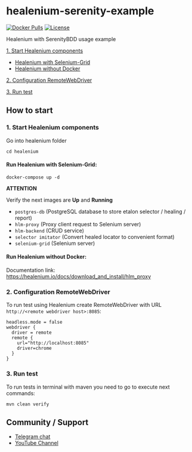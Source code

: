 # healenium-serenity-example

[![Docker Pulls](https://img.shields.io/docker/pulls/healenium/hlm-backend.svg?maxAge=25920)](https://hub.docker.com/u/healenium)
[![License](https://img.shields.io/badge/license-Apache-brightgreen.svg)](https://www.apache.org/licenses/LICENSE-2.0)

Healenium with SerenityBDD usage example

[1. Start Healenium components](#1-start-healenium-components)
* [Healenium with Selenium-Grid](#run-healenium-with-selenium-grid)
* [Healenium without Docker](#run-healenium-without-docker)

[2. Configuration RemoteWebDriver](#2-configuration-remotewebdriver)

[3. Run test](#3-run-test)

## How to start

### 1. Start Healenium components

Go into healenium folder

    cd healenium

#### Run Healenium with Selenium-Grid:

    docker-compose up -d

<b>ATTENTION</b>

Verify the next images are <b>Up</b> and <b>Running</b>
- `postgres-db` (PostgreSQL database to store etalon selector / healing / report)
- `hlm-proxy` (Proxy client request to Selenium server)
- `hlm-backend` (CRUD service)
- `selector imitator` (Convert healed locator to convenient format)
- `selenium-grid` (Selenium server)


#### Run Healenium without Docker:

Documentation link: https://healenium.io/docs/download_and_install/hlm_proxy

### 2. Configuration RemoteWebDriver

To run test using Healenium create RemoteWebDriver with URL ```http://<remote webdriver host>:8085```:

```editorconfig
headless.mode = false
webdriver {
  driver = remote
  remote {
    url="http://localhost:8085"
    driver=chrome
  }
}
```

### 3. Run test
To run tests in terminal with maven you need to go to execute next commands:

    mvn clean verify

## Community / Support

* [Telegram chat](https://t.me/healenium)
* [YouTube Channel](https://www.youtube.com/channel/UCsZJ0ri-Hp7IA1A6Fgi4Hvg)

